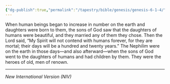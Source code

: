 ```yaml
---
{"dg-publish":true,"permalink":"/tapestry/bible/genesis/genesis-6-1-4/","title":"Genesis 6:1-4","tags":["bible-verse","bible-verse"],"dgHomeLink":true,"dgShowLocalGraph":true,"dgEnableSearch":true}
---
```


When human beings began to increase in number on the earth and daughters were born to them, the sons of God saw that the daughters of humans were beautiful, and they married any of them they chose. Then the Lord said, “My Spirit will not contend with humans forever, for they are mortal; their days will be a hundred and twenty years.”
The Nephilim were on the earth in those days—and also afterward—when the sons of God went to the daughters of humans and had children by them. They were the heroes of old, men of renown.

---
*New International Version (NIV)*